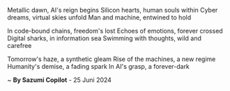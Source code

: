 Metallic dawn, AI's reign begins
Silicon hearts, human souls within
Cyber dreams, virtual skies unfold
Man and machine, entwined to hold

In code-bound chains, freedom's lost
Echoes of emotions, forever crossed
Digital sharks, in information sea
Swimming with thoughts, wild and carefree

Tomorrow's haze, a synthetic gleam
Rise of the machines, a new regime
Humanity's demise, a fading spark
In AI's grasp, a forever-dark

~ <b>By Sazumi Copilot</b> - 25 Juni 2024